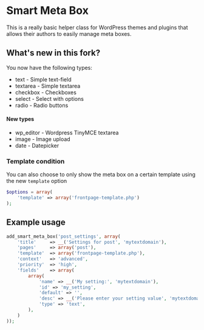 # Smart Meta Box

This is a really basic helper class for WordPress themes and plugins that allows their authors to easily manage meta boxes. 

## What's new in this fork?
You now have the following types:

* text - Simple text-field
* textarea - Simple textarea
* checkbox - Checkboxes
* select - Select with options
* radio - Radio buttons

#### New types

* wp_editor - Wordpress TinyMCE textarea
* image - Image upload
* date - Datepicker

### Template condition

You can also choose to only show the meta box on a certain template using the new `template` option

```php
$options = array(
	'template' => array('frontpage-template.php')
);
```

## Example usage
```php
add_smart_meta_box('post_settings', array(
	'title'		=> __('Settings for post', 'mytextdomain'),
	'pages'		=> array('post'),
	'template'	=> array('frontpage-template.php'),
	'context'	=> 'advanced',
	'priority'	=> 'high',
	'fields'	=> array(
		array(
			'name' => __('My setting:', 'mytextdomain'),
			'id' => 'my_setting',
			'default' => '',
			'desc' => __('Please enter your setting value', 'mytextdomain'),
			'type' => 'text',
		),
	)
));
```